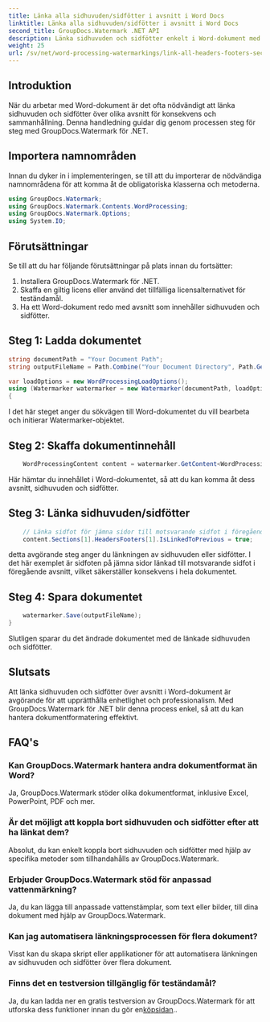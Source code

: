 ```yaml
---
title: Länka alla sidhuvuden/sidfötter i avsnitt i Word Docs
linktitle: Länka alla sidhuvuden/sidfötter i avsnitt i Word Docs
second_title: GroupDocs.Watermark .NET API
description: Länka sidhuvuden och sidfötter enkelt i Word-dokument med GroupDocs.Watermark för .NET. Säkerställ konsekvens och professionalism med lätthet.
weight: 25
url: /sv/net/word-processing-watermarkings/link-all-headers-footers-section-word-docs/
---
```

## Introduktion
När du arbetar med Word-dokument är det ofta nödvändigt att länka sidhuvuden och sidfötter över olika avsnitt för konsekvens och sammanhållning. Denna handledning guidar dig genom processen steg för steg med GroupDocs.Watermark för .NET.
## Importera namnområden
Innan du dyker in i implementeringen, se till att du importerar de nödvändiga namnområdena för att komma åt de obligatoriska klasserna och metoderna.
```csharp
using GroupDocs.Watermark;
using GroupDocs.Watermark.Contents.WordProcessing;
using GroupDocs.Watermark.Options;
using System.IO;
```
## Förutsättningar
Se till att du har följande förutsättningar på plats innan du fortsätter:
1. Installera GroupDocs.Watermark för .NET.
2. Skaffa en giltig licens eller använd det tillfälliga licensalternativet för teständamål.
3. Ha ett Word-dokument redo med avsnitt som innehåller sidhuvuden och sidfötter.
## Steg 1: Ladda dokumentet
```csharp
string documentPath = "Your Document Path";
string outputFileName = Path.Combine("Your Document Directory", Path.GetFileName(documentPath));

var loadOptions = new WordProcessingLoadOptions();
using (Watermarker watermarker = new Watermarker(documentPath, loadOptions))
{
```
I det här steget anger du sökvägen till Word-dokumentet du vill bearbeta och initierar Watermarker-objektet.
## Steg 2: Skaffa dokumentinnehåll
```csharp
    WordProcessingContent content = watermarker.GetContent<WordProcessingContent>();
```
Här hämtar du innehållet i Word-dokumentet, så att du kan komma åt dess avsnitt, sidhuvuden och sidfötter.
## Steg 3: Länka sidhuvuden/sidfötter
```csharp
    // Länka sidfot för jämna sidor till motsvarande sidfot i föregående avsnitt
    content.Sections[1].HeadersFooters[1].IsLinkedToPrevious = true;
```
detta avgörande steg anger du länkningen av sidhuvuden eller sidfötter. I det här exemplet är sidfoten på jämna sidor länkad till motsvarande sidfot i föregående avsnitt, vilket säkerställer konsekvens i hela dokumentet.

## Steg 4: Spara dokumentet
```csharp
    watermarker.Save(outputFileName);
}
```
Slutligen sparar du det ändrade dokumentet med de länkade sidhuvuden och sidfötter.

## Slutsats
Att länka sidhuvuden och sidfötter över avsnitt i Word-dokument är avgörande för att upprätthålla enhetlighet och professionalism. Med GroupDocs.Watermark för .NET blir denna process enkel, så att du kan hantera dokumentformatering effektivt.
## FAQ's
### Kan GroupDocs.Watermark hantera andra dokumentformat än Word?
Ja, GroupDocs.Watermark stöder olika dokumentformat, inklusive Excel, PowerPoint, PDF och mer.
### Är det möjligt att koppla bort sidhuvuden och sidfötter efter att ha länkat dem?
Absolut, du kan enkelt koppla bort sidhuvuden och sidfötter med hjälp av specifika metoder som tillhandahålls av GroupDocs.Watermark.
### Erbjuder GroupDocs.Watermark stöd för anpassad vattenmärkning?
Ja, du kan lägga till anpassade vattenstämplar, som text eller bilder, till dina dokument med hjälp av GroupDocs.Watermark.
### Kan jag automatisera länkningsprocessen för flera dokument?
Visst kan du skapa skript eller applikationer för att automatisera länkningen av sidhuvuden och sidfötter över flera dokument.
### Finns det en testversion tillgänglig för teständamål?
 Ja, du kan ladda ner en gratis testversion av GroupDocs.Watermark för att utforska dess funktioner innan du gör en[köpsidan](https://purchase.groupdocs.com/temporary-license/)..